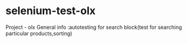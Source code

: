 # selenium-test-olx
Project - olx 
General info :autotesting for search block(test for searching particular products,sorting)
